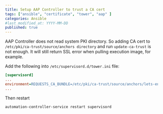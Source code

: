 ```yaml
---
title: Setup AAP Controller to trust a CA cert
tags: ["ansible", "certificate", "tower", "aap" ]
categories: Ansible
#last_modified_at: YYYY-MM-DD
published: true
---
```


AAP Controller does not read system PKI directory.  So adding CA cert to `/etc/pki/ca-trust/source/anchors directory` and run `update-ca-trust` is not enough.  It will still return SSL error when pulling execution image, for example.

Add the following into `/etc/supervisord.d/tower.ini` file:
```ini
[supervisord]
...
environment=REQUESTS_CA_BUNDLE=/etc/pki/ca-trust/source/anchors/lets-encrypt-r3.pem
...
```

Then restart
```shell
automation-controller-service restart supervisord
```


